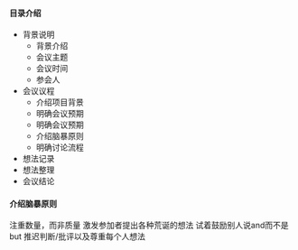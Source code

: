 #### 目录介绍
- 背景说明
    - 背景介绍
    - 会议主题
    - 会议时间
    - 参会人
- 会议议程
    - 介绍项目背景
    - 明确会议预期
    - 明确会议预期
    - 介绍脑暴原则
    - 明确讨论流程
- 想法记录
- 想法整理
- 会议结论


#### 介绍脑暴原则
注重数量，而非质量
激发参加者提出各种荒诞的想法
试着鼓励别人说and而不是but
推迟判断/批评以及尊重每个人想法




 

  

  
